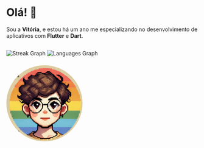 # Olá! 👋

Sou a **Vitória**, e estou há um ano me especializando no desenvolvimento de aplicativos com **Flutter** e **Dart**.

## 

![Streak Graph](https://streak-stats.demolab.com?user=VitoriaSantanaS&locale=en&mode=daily&theme=moltack&hide_border=false&border_radius=5)
![Languages Graph](https://github-readme-stats.vercel.app/api/top-langs?username=VitoriaSantanaS&locale=en&hide_title=false&layout=compact&card_width=320&langs_count=6&theme=moltack&hide_border=false)

### 

<img src="assets/avatar.jpg" alt="Avatar" width="200" height="200" style="border-radius: 50%;">

